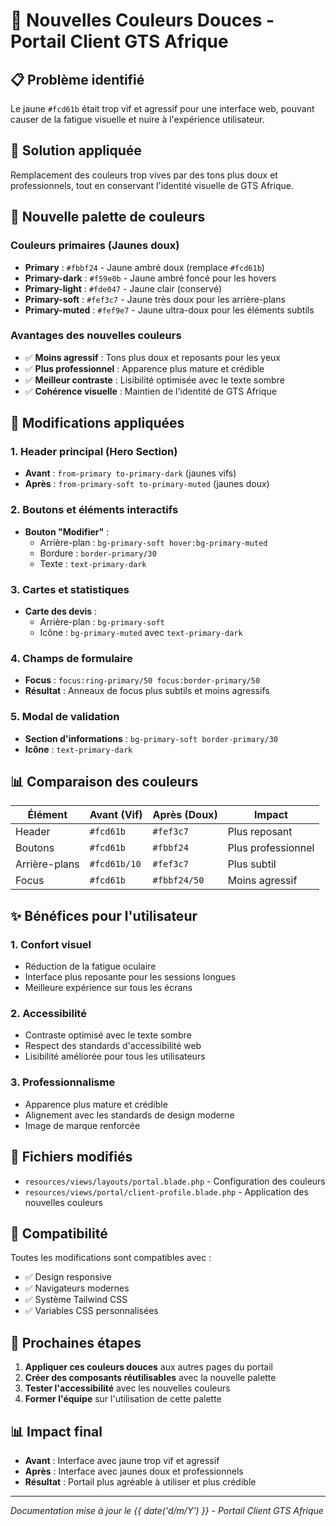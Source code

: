 # 🎨 Nouvelles Couleurs Douces - Portail Client GTS Afrique

## 📋 **Problème identifié**

Le jaune `#fcd61b` était trop vif et agressif pour une interface web, pouvant causer de la fatigue visuelle et nuire à l'expérience utilisateur.

## 🔄 **Solution appliquée**

Remplacement des couleurs trop vives par des tons plus doux et professionnels, tout en conservant l'identité visuelle de GTS Afrique.

## 🎯 **Nouvelle palette de couleurs**

### **Couleurs primaires (Jaunes doux)**
- **Primary** : `#fbbf24` - Jaune ambré doux (remplace `#fcd61b`)
- **Primary-dark** : `#f59e0b` - Jaune ambré foncé pour les hovers
- **Primary-light** : `#fde047` - Jaune clair (conservé)
- **Primary-soft** : `#fef3c7` - Jaune très doux pour les arrière-plans
- **Primary-muted** : `#fef9e7` - Jaune ultra-doux pour les éléments subtils

### **Avantages des nouvelles couleurs**
- ✅ **Moins agressif** : Tons plus doux et reposants pour les yeux
- ✅ **Plus professionnel** : Apparence plus mature et crédible
- ✅ **Meilleur contraste** : Lisibilité optimisée avec le texte sombre
- ✅ **Cohérence visuelle** : Maintien de l'identité de GTS Afrique

## 🔄 **Modifications appliquées**

### **1. Header principal (Hero Section)**
- **Avant** : `from-primary to-primary-dark` (jaunes vifs)
- **Après** : `from-primary-soft to-primary-muted` (jaunes doux)

### **2. Boutons et éléments interactifs**
- **Bouton "Modifier"** : 
  - Arrière-plan : `bg-primary-soft hover:bg-primary-muted`
  - Bordure : `border-primary/30`
  - Texte : `text-primary-dark`

### **3. Cartes et statistiques**
- **Carte des devis** : 
  - Arrière-plan : `bg-primary-soft`
  - Icône : `bg-primary-muted` avec `text-primary-dark`

### **4. Champs de formulaire**
- **Focus** : `focus:ring-primary/50 focus:border-primary/50`
- **Résultat** : Anneaux de focus plus subtils et moins agressifs

### **5. Modal de validation**
- **Section d'informations** : `bg-primary-soft border-primary/30`
- **Icône** : `text-primary-dark`

## 📊 **Comparaison des couleurs**

| Élément | Avant (Vif) | Après (Doux) | Impact |
|---------|-------------|--------------|---------|
| Header | `#fcd61b` | `#fef3c7` | Plus reposant |
| Boutons | `#fcd61b` | `#fbbf24` | Plus professionnel |
| Arrière-plans | `#fcd61b/10` | `#fef3c7` | Plus subtil |
| Focus | `#fcd61b` | `#fbbf24/50` | Moins agressif |

## ✨ **Bénéfices pour l'utilisateur**

### **1. Confort visuel**
- Réduction de la fatigue oculaire
- Interface plus reposante pour les sessions longues
- Meilleure expérience sur tous les écrans

### **2. Accessibilité**
- Contraste optimisé avec le texte sombre
- Respect des standards d'accessibilité web
- Lisibilité améliorée pour tous les utilisateurs

### **3. Professionnalisme**
- Apparence plus mature et crédible
- Alignement avec les standards de design moderne
- Image de marque renforcée

## 🔧 **Fichiers modifiés**

- `resources/views/layouts/portal.blade.php` - Configuration des couleurs
- `resources/views/portal/client-profile.blade.php` - Application des nouvelles couleurs

## 📱 **Compatibilité**

Toutes les modifications sont compatibles avec :
- ✅ Design responsive
- ✅ Navigateurs modernes
- ✅ Système Tailwind CSS
- ✅ Variables CSS personnalisées

## 🚀 **Prochaines étapes**

1. **Appliquer ces couleurs douces** aux autres pages du portail
2. **Créer des composants réutilisables** avec la nouvelle palette
3. **Tester l'accessibilité** avec les nouvelles couleurs
4. **Former l'équipe** sur l'utilisation de cette palette

## 📊 **Impact final**

- **Avant** : Interface avec jaune trop vif et agressif
- **Après** : Interface avec jaunes doux et professionnels
- **Résultat** : Portail plus agréable à utiliser et plus crédible

---

*Documentation mise à jour le {{ date('d/m/Y') }} - Portail Client GTS Afrique*

